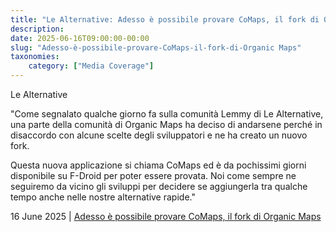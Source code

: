 ```yaml
---
title: "Le Alternative: Adesso è possibile provare CoMaps, il fork di Organic Maps"
description: 
date: 2025-06-16T09:00:00-00:00
slug: "Adesso-è-possibile-provare-CoMaps-il-fork-di-Organic Maps"
taxonomies:
    category: ["Media Coverage"]
---
```


Le Alternative
 

"Come segnalato qualche giorno fa sulla comunità Lemmy di Le Alternative, una parte della comunità di Organic Maps ha deciso di andarsene perché in disaccordo con alcune scelte degli sviluppatori e ne ha creato un nuovo fork.

Questa nuova applicazione si chiama CoMaps ed è da pochissimi giorni disponibile su F-Droid per poter essere provata. Noi come sempre ne seguiremo da vicino gli sviluppi per decidere se aggiungerla tra qualche tempo anche nelle nostre alternative rapide."


16 June 2025 | [Adesso è possibile provare CoMaps, il fork di Organic Maps](https://www.lealternative.net/2025/06/16/adesso-e-possibile-provare-comaps-il-fork-di-organic-maps/)